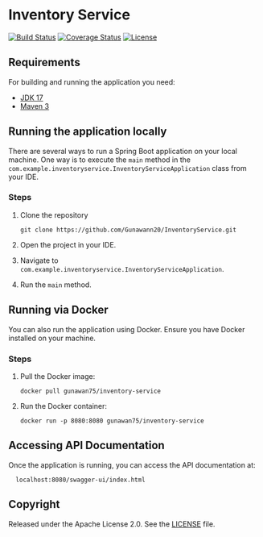 # Inventory Service

[![Build Status](https://travis-ci.org/codecentric/springboot-sample-app.svg?branch=master)](https://travis-ci.org/codecentric/springboot-sample-app)
[![Coverage Status](https://coveralls.io/repos/github/codecentric/springboot-sample-app/badge.svg?branch=master)](https://coveralls.io/github/codecentric/springboot-sample-app?branch=master)
[![License](http://img.shields.io/:license-apache-blue.svg)](http://www.apache.org/licenses/LICENSE-2.0.html)

## Requirements

For building and running the application you need:

- [JDK 17](https://www.azul.com/downloads/#downloads-table-zulu)
- [Maven 3](https://maven.apache.org)

## Running the application locally

There are several ways to run a Spring Boot application on your local machine. One way is to execute the `main` method in the `com.example.inventoryservice.InventoryServiceApplication` class from your IDE.

### Steps
1. Clone the repository
   
   ```
   git clone https://github.com/Gunawann20/InventoryService.git
   ```
   
3. Open the project in your IDE.
4. Navigate to `com.example.inventoryservice.InventoryServiceApplication`.
5. Run the `main` method.

## Running via Docker

You can also run the application using Docker. Ensure you have Docker installed on your machine.

### Steps
1. Pull the Docker image:
   
   ```
   docker pull gunawan75/inventory-service
   ```
3. Run the Docker container:

   ```
   docker run -p 8080:8080 gunawan75/inventory-service
   ```

## Accessing API Documentation

Once the application is running, you can access the API documentation at:

```
  localhost:8080/swagger-ui/index.html
```

## Copyright

Released under the Apache License 2.0. See the [LICENSE](https://github.com/codecentric/springboot-sample-app/blob/master/LICENSE) file.
